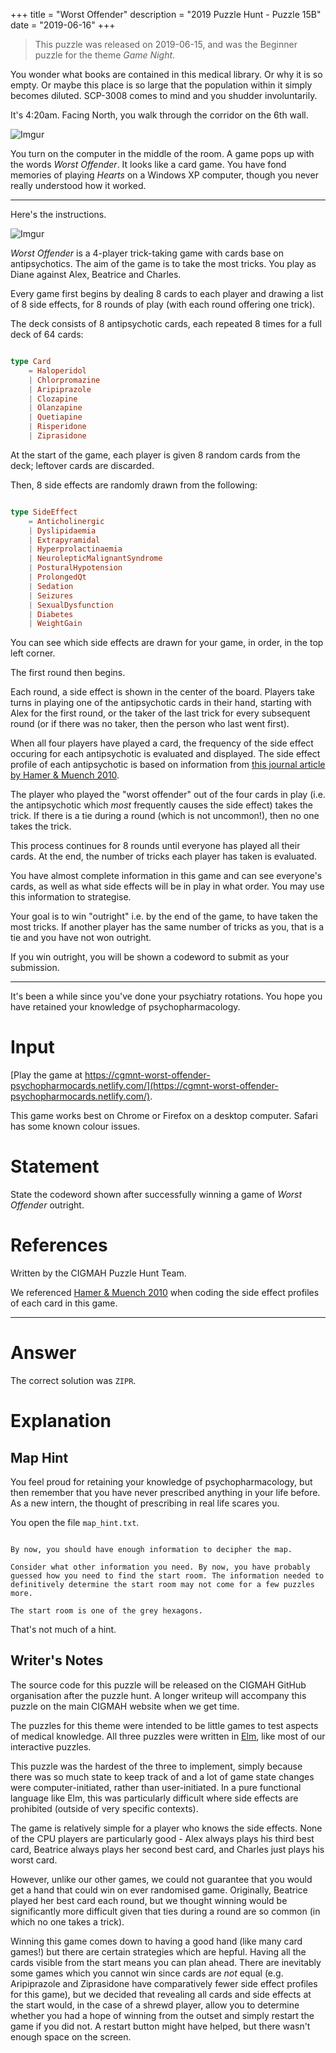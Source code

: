 +++
title = "Worst Offender"
description = "2019 Puzzle Hunt - Puzzle 15B"
date = "2019-06-16"
+++

> This puzzle was released on 2019-06-15, and was the Beginner puzzle for the theme *Game Night*.

You wonder what books are contained in this medical library. Or why it is so empty. Or maybe this place is so large that the population within it simply becomes diluted. SCP-3008 comes to mind and you shudder involuntarily.

It's 4:20am. Facing North, you walk through the corridor on the 6th wall.

![Imgur](https://i.imgur.com/xyX9tRY.gif)

You turn on the computer in the middle of the room. A game pops up with the words *Worst Offender*. It looks like a card game. You have fond memories of playing *Hearts* on a Windows XP computer, though you never really understood how it worked.

---

Here's the instructions.

![Imgur](https://i.imgur.com/UTEq757.gif)

*Worst Offender* is a 4-player trick-taking game with cards base on antipsychotics. The aim of the game is to take the most tricks. You play as Diane against Alex, Beatrice and Charles.

Every game first begins by dealing 8 cards to each player and drawing a list of 8 side effects, for 8 rounds of play (with each round offering one trick).

The deck consists of 8 antipsychotic cards, each repeated 8 times for a full deck of 64 cards:

```elm

type Card
    = Haloperidol
    | Chlorpromazine
    | Aripiprazole
    | Clozapine
    | Olanzapine
    | Quetiapine
    | Risperidone
    | Ziprasidone

```

At the start of the game, each player is given 8 random cards from the deck; leftover cards are discarded.

Then, 8 side effects are randomly drawn from the following:

```elm

type SideEffect
    = Anticholinergic
    | Dyslipidaemia
    | Extrapyramidal
    | Hyperprolactinaemia
    | NeurolepticMalignantSyndrome
    | PosturalHypotension
    | ProlongedQt
    | Sedation
    | Seizures
    | SexualDysfunction
    | Diabetes
    | WeightGain

```

You can see which side effects are drawn for your game, in order, in the top left corner.

The first round then begins.

Each round, a side effect is shown in the center of the board. Players take turns in playing one of the antipsychotic cards in their hand, starting with Alex for the first round, or the taker of the last trick for every subsequent round (or if there was no taker, then the person who last went first).

When all four players have played a card, the frequency of the side effect occuring for each antipsychotic is evaluated and displayed. The side effect profile of each antipsychotic is based on information from [this journal article by Hamer & Muench 2010](https://www.aafp.org/afp/2010/0301/p617.html).

The player who played the "worst offender" out of the four cards in play (i.e. the antipsychotic which *most* frequently causes the side effect) takes the trick. If there is a tie during a round (which is not uncommon!), then no one takes the trick.

This process continues for 8 rounds until everyone has played all their cards. At the end, the number of tricks each player has taken is evaluated.

You have almost complete information in this game and can see everyone's cards, as well as what side effects will be in play in what order. You may use this information to strategise.

Your goal is to win "outright" i.e. by the end of the game, to have taken the most tricks. If another player has the same number of tricks as you, that is a tie and you have not won outright.

If you win outright, you will be shown a codeword to submit as your submission.

---

It's been a while since you've done your psychiatry rotations. You hope you have retained your knowledge of psychopharmacology.

# Input

[Play the game at https://cgmnt-worst-offender-psychopharmocards.netlify.com/](https://cgmnt-worst-offender-psychopharmocards.netlify.com/).

This game works best on Chrome or Firefox on a desktop computer. Safari has some known colour issues.

# Statement

State the codeword shown after successfully winning a game of *Worst Offender* outright.


# References

Written by the CIGMAH Puzzle Hunt Team.

We referenced [Hamer & Muench 2010](https://www.aafp.org/afp/2010/0301/p617.html) when coding the side effect profiles of each card in this game.

---

# Answer

The correct solution was `ZIPR`.

# Explanation

## Map Hint

You feel proud for retaining your knowledge of psychopharmacology, but then remember that you have never prescribed anything in your life before. As a new intern, the thought of prescribing in real life scares you.

You open the file `map_hint.txt`.

```text

By now, you should have enough information to decipher the map.

Consider what other information you need. By now, you have probably guessed how you need to find the start room. The information needed to definitively determine the start room may not come for a few puzzles more.

The start room is one of the grey hexagons.

```

That's not much of a hint.

## Writer's Notes

The source code for this puzzle will be released on the CIGMAH GitHub organisation after the puzzle hunt. A longer writeup will accompany this puzzle on the main CIGMAH website when we get time.

The puzzles for this theme were intended to be little games to test aspects of medical knowledge. All three puzzles were written in [Elm](https://elm-lang.org/), like most of our interactive puzzles.

This puzzle was the hardest of the three to implement, simply because there was so much state to keep track of and a lot of game state changes were computer-initiated, rather than user-initiated. In a pure functional language like Elm, this was particularly difficult where side effects are prohibited (outside of very specific contexts).

The game is relatively simple for a player who knows the side effects. None of the CPU players are particularly good - Alex always plays his third best card, Beatrice always plays her second best card, and Charles just plays his worst card.

However, unlike our other games, we could not guarantee that you would get a hand that could win on ever randomised game. Originally, Beatrice played her best card each round, but we thought winning would be significantly more difficult given that ties during a round are so common (in which no one takes a trick).

Winning this game comes down to having a good hand (like many card games!) but there are certain strategies which are hepful. Having all the cards visible from the start means you can plan ahead. There are inevitably some games which you cannot win since cards are *not* equal (e.g. Aripiprazole and Ziprasidone have comparatively fewer side effect profiles for this game), but we decided that revealing all cards and side effects at the start would, in the case of a shrewd player, allow you to determine whether you had a hope of winning from the outset and simply restart the game if you did not. A restart button might have helped, but there wasn't enough space on the screen.

